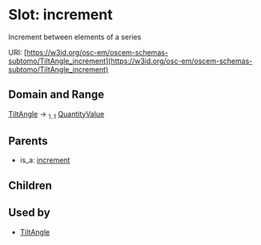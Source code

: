 
# Slot: increment

Increment between elements of a series

URI: [https://w3id.org/osc-em/oscem-schemas-subtomo/TiltAngle_increment](https://w3id.org/osc-em/oscem-schemas-subtomo/TiltAngle_increment)


## Domain and Range

[TiltAngle](TiltAngle.md) &#8594;  <sub>1..1</sub> [QuantityValue](QuantityValue.md)

## Parents

 *  is_a: [increment](increment.md)

## Children


## Used by

 * [TiltAngle](TiltAngle.md)
